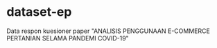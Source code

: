 # dataset-ep
Data respon kuesioner paper "ANALISIS PENGGUNAAN E-COMMERCE PERTANIAN SELAMA PANDEMI COVID-19"
